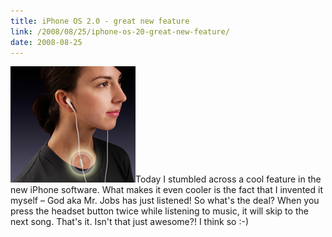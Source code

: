 ```yaml
---
title: iPhone OS 2.0 - great new feature
link: /2008/08/25/iphone-os-20-great-new-feature/
date: 2008-08-25
---
```



![](/uploads/2008/08/ipod-doubleclick.jpg)Today I stumbled across a cool feature in the new iPhone software. What makes it even cooler is the fact that I invented it myself – God aka Mr. Jobs has just listened! So what's the deal? When you press the headset button twice while listening to music, it will skip to the next song. That's it. Isn't that just awesome?! I think so :-)
